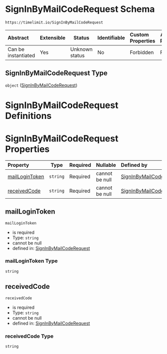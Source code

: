 # SignInByMailCodeRequest Schema

```txt
https://timelimit.io/SignInByMailCodeRequest
```




| Abstract            | Extensible | Status         | Identifiable | Custom Properties | Additional Properties | Access Restrictions | Defined In                                                                                        |
| :------------------ | ---------- | -------------- | ------------ | :---------------- | --------------------- | ------------------- | ------------------------------------------------------------------------------------------------- |
| Can be instantiated | Yes        | Unknown status | No           | Forbidden         | Forbidden             | none                | [SignInByMailCodeRequest.schema.json](SignInByMailCodeRequest.schema.json "open original schema") |

## SignInByMailCodeRequest Type

`object` ([SignInByMailCodeRequest](signinbymailcoderequest.md))

# SignInByMailCodeRequest Definitions

# SignInByMailCodeRequest Properties

| Property                          | Type     | Required | Nullable       | Defined by                                                                                                                                                     |
| :-------------------------------- | -------- | -------- | -------------- | :------------------------------------------------------------------------------------------------------------------------------------------------------------- |
| [mailLoginToken](#mailLoginToken) | `string` | Required | cannot be null | [SignInByMailCodeRequest](signinbymailcoderequest-properties-maillogintoken.md "https&#x3A;//timelimit.io/SignInByMailCodeRequest#/properties/mailLoginToken") |
| [receivedCode](#receivedCode)     | `string` | Required | cannot be null | [SignInByMailCodeRequest](signinbymailcoderequest-properties-receivedcode.md "https&#x3A;//timelimit.io/SignInByMailCodeRequest#/properties/receivedCode")     |

## mailLoginToken




`mailLoginToken`

-   is required
-   Type: `string`
-   cannot be null
-   defined in: [SignInByMailCodeRequest](signinbymailcoderequest-properties-maillogintoken.md "https&#x3A;//timelimit.io/SignInByMailCodeRequest#/properties/mailLoginToken")

### mailLoginToken Type

`string`

## receivedCode




`receivedCode`

-   is required
-   Type: `string`
-   cannot be null
-   defined in: [SignInByMailCodeRequest](signinbymailcoderequest-properties-receivedcode.md "https&#x3A;//timelimit.io/SignInByMailCodeRequest#/properties/receivedCode")

### receivedCode Type

`string`
